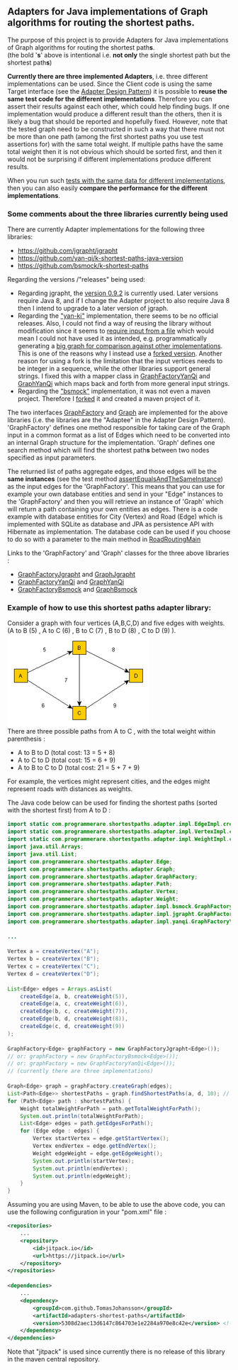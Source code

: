## Adapters for Java implementations of Graph algorithms for routing the shortest paths.

The purpose of this project is to provide Adapters for Java implementations of Graph algorithms for routing the shortest path**s**.<br>(the bold '**s**' above is intentional i.e. **not only** the single shortest path but the shortest path**s**)

**Currently there are three implemented Adapters**, i.e. three different implementations can be used.
Since the Client code is using the same Target interface (see the [Adapter Design Pattern](https://en.wikipedia.org/wiki/Adapter_pattern)) it is possible to **reuse the same test code for the different implementations**.
Therefore you can assert their results against each other, which could help finding bugs. If one implementation would produce a different result than the others, then it is likely a bug that should be reported and hopefully fixed. However, note that the tested graph need to be constructed in such a way that there must not be more than one path (among the first shortest paths you use test assertions for) with the same total weight. If multiple paths have the same total weight then it is not obvious which should be sorted first, and then it would not be surprising if different implementations produce different results.

When you run such [tests with the same data for different implementations](https://github.com/TomasJohansson/adapters-shortest-paths/blob/master/adapters-shortest-paths-test/src/test/java/com/programmerare/shortestpaths/adapter/impl/ImplementationComparisonTest.java), then you can also easily **compare the performance for the different implementations**.       

### Some comments about the three libraries currently being used

There are currently Adapter implementations for the following three libraries:
* <https://github.com/jgrapht/jgrapht>
* <https://github.com/yan-qi/k-shortest-paths-java-version>
* <https://github.com/bsmock/k-shortest-paths>

Regarding the versions /"releases" being used:

* Regarding jgrapht, the [version 0.9.2](https://mvnrepository.com/artifact/org.jgrapht/jgrapht-core/0.9.2) is currently used. Later versions require Java 8, and if I change the Adapter project to also require Java 8 then I intend to upgrade to a later version of jgraph.         
* Regarding the ["yan-ki"](https://github.com/yan-qi/k-shortest-paths-java-version) implementation, there seems to be no official releases. Also, I could not find a way of reusing the library without modification since it seems to [require input from a file](https://github.com/yan-qi/k-shortest-paths-java-version/issues/4) which would mean I could not have used it as intended, e.g. programmatically generating a [big graph for comparison against other implementations](https://github.com/TomasJohansson/adapters-shortest-paths/blob/master/adapters-shortest-paths-test/src/test/java/com/programmerare/shortestpaths/adapter/impl/ImplementationComparisonTest.java). This is one of the reasons why I instead use a [forked version](https://github.com/TomasJohansson/k-shortest-paths-java-version/commits/programmatic-graph-creation-without-using-inputfile). Another reason for using a fork is the limitation that the input vertices needs to be integer in a sequence, while the other libraries support general strings. I fixed this with a mapper class in [GraphFactoryYanQi](https://github.com/TomasJohansson/adapters-shortest-paths/blob/master/adapters-shortest-paths-impl-yanqi/src/main/java/com/programmerare/shortestpaths/adapter/impl/yanqi/GraphFactoryYanQi.java) and [GraphYanQi](https://github.com/TomasJohansson/adapters-shortest-paths/blob/master/adapters-shortest-paths-impl-yanqi/src/main/java/com/programmerare/shortestpaths/adapter/impl/yanqi/GraphYanQi.java) which maps back and forth from more general input strings.          
* Regarding the ["bsmock"](https://github.com/bsmock/k-shortest-paths) implementation, it was not even a maven project. Therefore I [forked](https://github.com/TomasJohansson/k-shortest-paths/commits/adding-maven-structure-and-junit-test) it and created a maven project of it.

The two interfaces [GraphFactory](https://github.com/TomasJohansson/adapters-shortest-paths/blob/master/adapters-shortest-paths-core/src/main/java/com/programmerare/shortestpaths/adapter/GraphFactory.java) and [Graph](https://github.com/TomasJohansson/adapters-shortest-paths/blob/master/adapters-shortest-paths-core/src/main/java/com/programmerare/shortestpaths/adapter/Graph.java) are implemented for the above libraries (i.e. the libraries are the "Adaptee" in the Adapter Design Pattern).
'GraphFactory' defines one method responsible for taking care of the Graph input in a common format as a list of Edges which need to be converted into an internal Graph structure for the implementation.
'Graph' defines one search method which will find the shortest path**s** between two nodes specified as input parameters.

The returned list of paths aggregate edges, and those edges will be the **same instances** (see the test method [assertEqualsAndTheSameInstance](https://github.com/TomasJohansson/adapters-shortest-paths/blob/master/adapters-shortest-paths-test/src/test/java/com/programmerare/shortestpaths/adapter/impl/GraphTestBase.java#L60)) as the input edges for the 'GraphFactory'.
This means that you can use for example your own database entities and send in your "Edge" instances to the 'GraphFactory' and then you will retrieve an instance of 'Graph' which will return a path containing your own entities as edges.
There is a code example with database entities for City (Vertex) and Road (Edge) which is implemented with SQLite as database and JPA as persistence API with Hibernate as implementation.
The database code can be used if you choose to do so with a parameter to the main method in [RoadRoutingMain](https://github.com/TomasJohansson/adapters-shortest-paths/blob/master/adapters-shortest-paths-test/src/main/java/com/programmerare/shortestpaths/examples/roadrouting/RoadRoutingMain.java)
          
Links to the 'GraphFactory' and 'Graph' classes for the three above libraries :

* [GraphFactoryJgrapht](https://github.com/TomasJohansson/adapters-shortest-paths/blob/master/adapters-shortest-paths-impl-jgrapht/src/main/java/com/programmerare/shortestpaths/adapter/impl/jgrapht/GraphFactoryJgrapht.java) and [GraphJgrapht](https://github.com/TomasJohansson/adapters-shortest-paths/blob/master/adapters-shortest-paths-impl-jgrapht/src/main/java/com/programmerare/shortestpaths/adapter/impl/jgrapht/GraphJgrapht.java)
* [GraphFactoryYanQi](https://github.com/TomasJohansson/adapters-shortest-paths/blob/master/adapters-shortest-paths-impl-yanqi/src/main/java/com/programmerare/shortestpaths/adapter/impl/yanqi/GraphFactoryYanQi.java) and [GraphYanQi](https://github.com/TomasJohansson/adapters-shortest-paths/blob/master/adapters-shortest-paths-impl-yanqi/src/main/java/com/programmerare/shortestpaths/adapter/impl/yanqi/GraphYanQi.java) 
* [GraphFactoryBsmock](https://github.com/TomasJohansson/adapters-shortest-paths/blob/master/adapters-shortest-paths-impl-bsmock/src/main/java/com/programmerare/shortestpaths/adapter/impl/bsmock/GraphFactoryBsmock.java) and [GraphBsmock](https://github.com/TomasJohansson/adapters-shortest-paths/blob/master/adapters-shortest-paths-impl-bsmock/src/main/java/com/programmerare/shortestpaths/adapter/impl/bsmock/GraphBsmock.java)

         

### Example of how to use this shortest paths adapter library:

Consider a graph with four vertices (A,B,C,D) and five edges with weights.<br>(A to B (5) , A to C (6) , B to C (7)  , B to D (8) , C to D (9) ).<br>![alt text](images/shortest_paths_getting_started_example.gif "Logo Title Text 1")<br>
There are three possible paths from A to C , with the total weight within parenthesis : 
* A to B to D (total cost: 13 = 5 + 8)
* A to C to D (total cost: 15 = 6 + 9)
* A to B to C to D (total cost: 21 = 5 + 7 + 9)

For example, the vertices might represent cities, and the edges might represent roads with distances as weights.

The Java code below can be used for finding the shortest paths (sorted with the shortest first) from A to D :

```java
import static com.programmerare.shortestpaths.adapter.impl.EdgeImpl.createEdge;
import static com.programmerare.shortestpaths.adapter.impl.VertexImpl.createVertex;
import static com.programmerare.shortestpaths.adapter.impl.WeightImpl.createWeight;
import java.util.Arrays;
import java.util.List;
import com.programmerare.shortestpaths.adapter.Edge;
import com.programmerare.shortestpaths.adapter.Graph;
import com.programmerare.shortestpaths.adapter.GraphFactory;
import com.programmerare.shortestpaths.adapter.Path;
import com.programmerare.shortestpaths.adapter.Vertex;
import com.programmerare.shortestpaths.adapter.Weight;
import com.programmerare.shortestpaths.adapter.impl.bsmock.GraphFactoryBsmock;
import com.programmerare.shortestpaths.adapter.impl.jgrapht.GraphFactoryJgrapht;
import com.programmerare.shortestpaths.adapter.impl.yanqi.GraphFactoryYanQi;

...

Vertex a = createVertex("A");
Vertex b = createVertex("B");
Vertex c = createVertex("C");
Vertex d = createVertex("D");

List<Edge> edges = Arrays.asList(
	createEdge(a, b, createWeight(5)),
	createEdge(a, c, createWeight(6)),
	createEdge(b, c, createWeight(7)),
	createEdge(b, d, createWeight(8)),
	createEdge(c, d, createWeight(9))
);

GraphFactory<Edge> graphFactory = new GraphFactoryJgrapht<Edge>());
// or: graphFactory = new GraphFactoryBsmock<Edge>());
// or: graphFactory = new GraphFactoryYanQi<Edge>());
// (currently there are three implementations)

Graph<Edge> graph = graphFactory.createGraph(edges);
List<Path<Edge>> shortestPaths = graph.findShortestPaths(a, d, 10); // last parameter is max number to return but in this case there are only 3 possible paths
for (Path<Edge> path : shortestPaths) {
	Weight totalWeightForPath = path.getTotalWeightForPath();
	System.out.println(totalWeightForPath);
	List<Edge> edges = path.getEdgesForPath();
	for (Edge edge : edges) {
		Vertex startVertex = edge.getStartVertex();
		Vertex endVertex = edge.getEndVertex();
		Weight edgeWeight = edge.getEdgeWeight();					
		System.out.println(startVertex);
		System.out.println(endVertex);
		System.out.println(edgeWeight);
	}			
}
```
Assuming you are using Maven, to be able to use the above code, you can use the following configuration in your "pom.xml" file :
```xml
<repositories>
	...
	<repository>
		<id>jitpack.io</id>
		<url>https://jitpack.io</url>
	</repository>
</repositories>
	
<dependencies>
	...
	<dependency>
		<groupId>com.github.TomasJohansson</groupId>
		<artifactId>adapters-shortest-paths</artifactId>
		<version>5308d2aec13d6147c864703e1e2284a970e8c42e</version> <!--https://github.com/TomasJohansson/adapters-shortest-paths/commits/master  -->
	</dependency>      
</dependencies>
```
Note that "jitpack" is used since currently there is no release of this library in the maven central repository.
